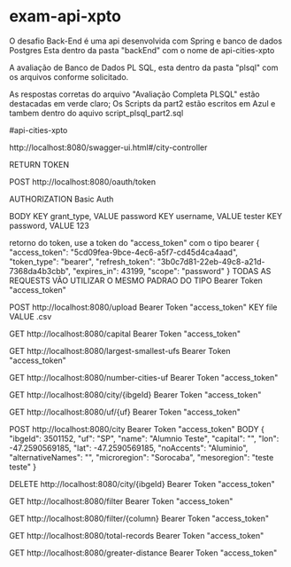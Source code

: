 # exam-api-xpto

O desafio Back-End é uma api desenvolvida com Spring e banco de dados Postgres
Esta dentro da pasta "backEnd" com o nome de api-cities-xpto

A avaliação de Banco de Dados PL SQL, esta dentro da pasta "plsql" com os arquivos conforme solicitado.

As respostas corretas do arquivo "Avaliação Completa PLSQL" estão destacadas em verde claro;
Os Scripts da part2 estão escritos em Azul e tambem dentro do aquivo script_plsql_part2.sql


#api-cities-xpto

http://localhost:8080/swagger-ui.html#/city-controller

RETURN TOKEN 

POST http://localhost:8080/oauth/token

AUTHORIZATION Basic Auth

BODY
KEY grant_type, VALUE password
KEY username, VALUE tester
KEY password, VALUE 123

retorno do token, use a token do "access_token" com o tipo bearer
{
    "access_token": "5cd09fea-9bce-4ec6-a5f7-cd45d4ca4aad",
    "token_type": "bearer",
    "refresh_token": "3b0c7d81-22eb-49c8-a21d-7368da4b3cbb",
    "expires_in": 43199,
    "scope": "password"
}
TODAS AS REQUESTS VÃO UTILIZAR O MESMO PADRAO
DO TIPO Bearer Token  "access_token"

POST http://localhost:8080/upload
Bearer Token  "access_token"
KEY file VALUE .csv

GET http://localhost:8080/capital
Bearer Token  "access_token"

GET http://localhost:8080/largest-smallest-ufs
Bearer Token  "access_token"

GET http://localhost:8080/number-cities-uf
Bearer Token  "access_token"

GET http://localhost:8080/city/{ibgeId}
Bearer Token  "access_token"

GET http://localhost:8080/uf/{uf}
Bearer Token  "access_token"


POST http://localhost:8080/city
Bearer Token  "access_token"
BODY
{
	"ibgeId": 3501152,
	"uf": "SP",
	"name": "Alumnio Teste",
	"capital": "",
	"lon": -47.2590569185,
	"lat": -47.2590569185,
	"noAccents": "Aluminio",
	"alternativeNames": "",
	"microregion": "Sorocaba",
	"mesoregion": "teste teste"
}

DELETE http://localhost:8080/city/{ibgeId}
Bearer Token  "access_token"

GET http://localhost:8080/filter
Bearer Token  "access_token"

GET http://localhost:8080/filter/{column}
Bearer Token  "access_token"

GET http://localhost:8080/total-records
Bearer Token  "access_token"

GET http://localhost:8080/greater-distance
Bearer Token  "access_token"












